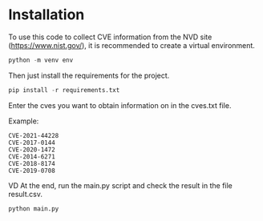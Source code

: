 # Installation

To use this code to collect CVE information from the NVD site (https://www.nist.gov/), it is recommended to create a virtual environment.

```python
python -m venv env
```

Then just install the requirements for the project.

```python
pip install -r requirements.txt
```

Enter the cves you want to obtain information on in the cves.txt file.

Example:

```
CVE-2021-44228
CVE-2017-0144
CVE-2020-1472
CVE-2014-6271
CVE-2018-8174
CVE-2019-0708
```

VD
At the end, run the main.py script and check the result in the file result.csv.

```python
python main.py
```
